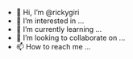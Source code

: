 - 👋 Hi, I’m @rickygiri
- 👀 I’m interested in ...
- 🌱 I’m currently learning ...
- 💞️ I’m looking to collaborate on ...
- 📫 How to reach me ...

<!---
rickygiri/rickygiri is a ✨ special ✨ repository because its `README.md` (this file) appears on your GitHub profile.
You can click the Preview link to take a look at your changes.
--->
